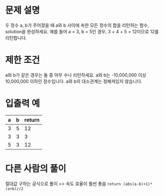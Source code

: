 # 문제 설명
두 정수 a, b가 주어졌을 때 a와 b 사이에 속한 모든 정수의 합을 리턴하는 함수, solution을 완성하세요.
예를 들어 a = 3, b = 5인 경우, 3 + 4 + 5 = 12이므로 12를 리턴합니다.

# 제한 조건
a와 b가 같은 경우는 둘 중 아무 수나 리턴하세요.
a와 b는 -10,000,000 이상 10,000,000 이하인 정수입니다.
a와 b의 대소관계는 정해져있지 않습니다.

# 입출력 예
|a|b|return|
|---|---|---|
|3|5|12|
|3|3|3|
|5|3|12|

# 다른 사람의 풀이
절대값 구하는 공식으로 풀이 => 속도 효율이 훨씬 좋음
```return (abs(a-b)+1)*(a+b)//2```